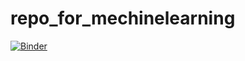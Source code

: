 # repo_for_mechinelearning

[![Binder](https://mybinder.org/badge_logo.svg)](https://mybinder.org/v2/gh/AnuRuwan/repo_for_mechinelearning/HEAD)